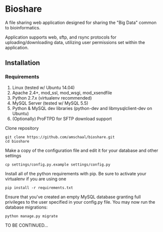 # Bioshare
A file sharing web application designed for sharing the "Big Data" common to bioinformatics.  

Application supports web, sftp, and rsync protocols for uploading/downloading data, utilizing user permissions set within the application.

Installation
------------

### Requirements ###

1. Linux (tested w/ Ubuntu 14.04) 
2. Apache 2.4+, mod_ssl, mod_wsgi, mod_xsendfile
3. Python 2.7.x (virtualenv recommended)
4. MySQL Server (tested w/ MySQL 5.5)
5. Python & MySQL dev libraries (python-dev and libmysqlclient-dev on Ubuntu)
6. (Optionally) ProFTPD for SFTP download support 
 
Clone repository
~~~
git clone https://github.com/amschaal/bioshare.git
cd bioshare
~~~
Make a copy of the configuration file and edit it for your database and other settings
~~~
cp settings/config.py.example settings/config.py
~~~
Install all of the python requirements with pip.  Be sure to activate your virtualenv if you are using one
~~~
pip install -r requirements.txt
~~~

Ensure that you've created an empty MySQL database granting full privileges to the user specified in your config.py file.  You may now run the database migrations:
~~~
python manage.py migrate
~~~

TO BE CONTINUED...
